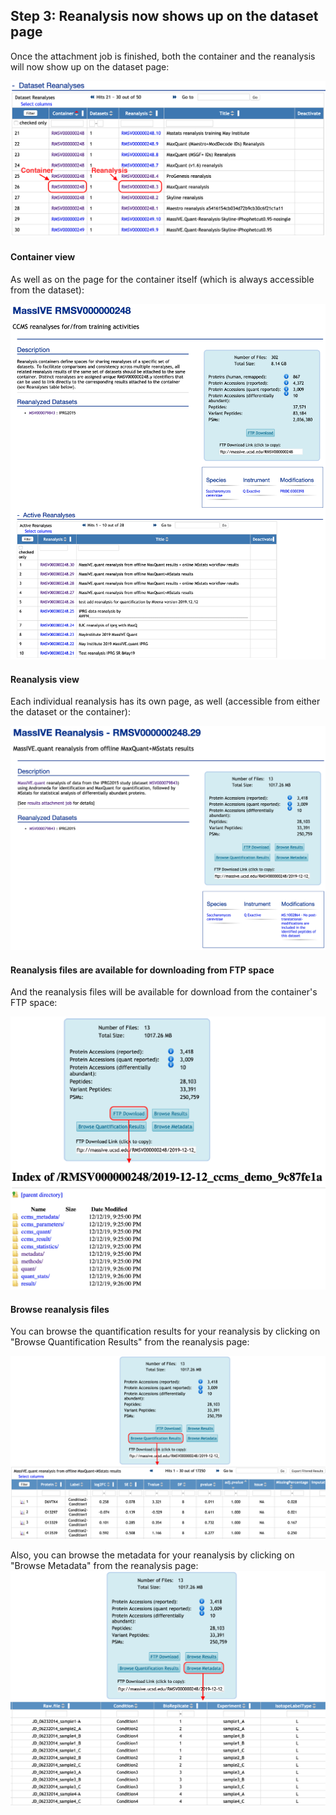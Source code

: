 

## Step 3: Reanalysis now shows up on the dataset page

Once the attachment job is finished, both the container and the reanalysis will now show up on the dataset page:

![](img/submit_quant_reanalyses/datasetpage_show_list_reanalysis_iprg.png)

#### Container view
As well as on the page for the container itself (which is always accessible from the dataset):

![](img/submit_quant_reanalyses/datasetpage_show_container_iprg.png)

#### Reanalysis view
Each individual reanalysis has its own page, as well (accessible from either the dataset or the container):

![](img/submit_quant_reanalyses/datasetpage_show_reanalysis_iprg.png)

#### Reanalysis files are available for downloading from FTP space
And the reanalysis files will be available for download from the container's FTP space:

![](img/submit_quant_reanalyses/datasetpage_reanalysis_ftp_link_iprg.png)

#### Browse reanalysis files
You can browse the quantification results for your reanalysis by clicking on "Browse Quantification Results" from the reanalysis page:

![](img/submit_quant_reanalyses/reanalysis_testing_result_iprg.png)

Also, you can browse the metadata for your reanalysis by clicking on "Browse Metadata" from the reanalysis page:
![](img/submit_quant_reanalyses/reanalysis_annotation_iprg.png)
